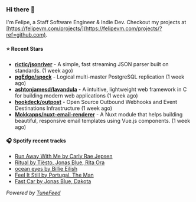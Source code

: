 ### Hi there 👋

I'm Felipe, a Staff Software Engineer & Indie Dev. Checkout my projects at [https://felipevm.com/projects/](https://felipevm.com/projects/?ref=github.com).

#### ⭐ Recent Stars
- **[rictic/jsonriver](https://github.com/rictic/jsonriver)** - A simple, fast streaming JSON parser built on standards. (1 week ago)
- **[pgEdge/spock](https://github.com/pgEdge/spock)** - Logical multi-master PostgreSQL replication (1 week ago)
- **[ashtonjamesd/lavandula](https://github.com/ashtonjamesd/lavandula)** - A intuitive, lightweight web framework in C for building modern web applications (1 week ago)
- **[hookdeck/outpost](https://github.com/hookdeck/outpost)** - Open Source Outbound Webhooks and Event Destinations Infrastructure (1 week ago)
- **[Mokkapps/nuxt-email-renderer](https://github.com/Mokkapps/nuxt-email-renderer)** - A Nuxt module that helps building beautiful, responsive email templates using Vue.js components. (1 week ago)

#### 🎧 Spotify recent tracks
- [Run Away With Me by Carly Rae Jepsen](https://open.spotify.com/track/0FS7B5o3QyvOD8eWjnbLoO)
- [Ritual by Tiësto, Jonas Blue, Rita Ora](https://open.spotify.com/track/0teJO13Uua0AamcZ681qOd)
- [ocean eyes by Billie Eilish](https://open.spotify.com/track/7hDVYcQq6MxkdJGweuCtl9)
- [Feel It Still by Portugal. The Man](https://open.spotify.com/track/6QgjcU0zLnzq5OrUoSZ3OK)
- [Fast Car by Jonas Blue, Dakota](https://open.spotify.com/track/2mCF8L0brIs88eH6Kf2h9p)

_Powered by [TuneFeed](https://tunefeed.app?ref=github.com)_
